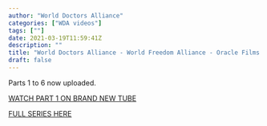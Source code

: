 ```yaml
---
author: "World Doctors Alliance"
categories: ["WDA videos"]
tags: [""]
date: 2021-03-19T11:59:41Z
description: ""
title: "World Doctors Alliance - World Freedom Alliance - Oracle Films - Medical Covid 19 Scam Part 1 of 6."
draft: false 
---
```


Parts 1 to 6 now uploaded.  

[WATCH PART 1 ON BRAND NEW TUBE](https://brandnewtube.com/watch/world-doctors-alliance-world-freedom-alliance-oracle-films-medical-covid-19-scam-part1of6_dBik1Xndc19TLIJ.html)

[FULL SERIES HERE](https://brandnewtube.com/@WdaAdmin)



